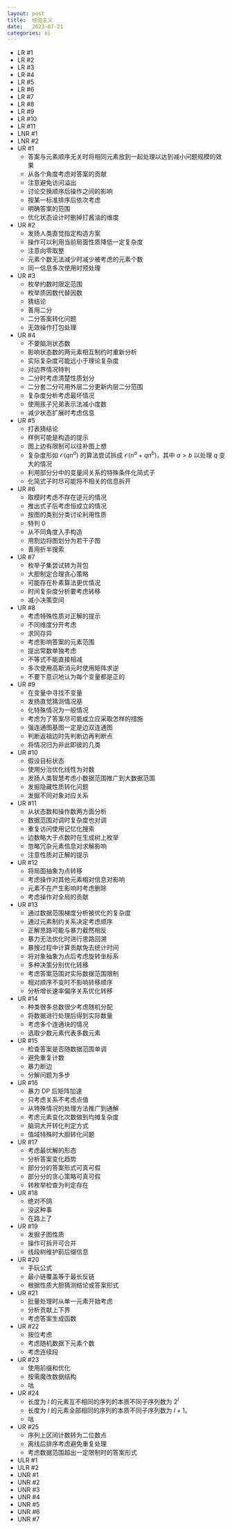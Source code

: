 ```yaml
---
layout: post
title:  经验主义
date:   2023-07-21
categories: oi
---
```


*   LR #1
*   LR #2
*   LR #3
*   LR #4
*   LR #5
*   LR #6
*   LR #7
*   LR #8
*   LR #9
*   LR #10
*   LR #11
*   LNR #1
*   LNR #2
*   UR #1
    *   答案与元素顺序无关时将相同元素放到一起处理以达到减小问题规模的效果
    *   从各个角度考虑对答案的贡献
    *   注意避免访问溢出
    *   讨论交换顺序后操作之间的影响
    *   按某一标准排序后依次考虑
    *   明确答案的范围
    *   优化状态设计时删掉打酱油的维度
*   UR #2
    *   发扬人类直觉指定构造方案
    *   操作可以利用当前局面性质降低一定复杂度
    *   注意向零取整
    *   元素个数无法减少时减少被考虑的元素个数
    *   同一信息多次使用时预处理
*   UR #3
    *   枚举约数时限定范围
    *   枚举质因数代替因数
    *   猜结论
    *   善用二分
    *   二分答案转化问题
    *   无效操作打包处理
*   UR #4
    *   不要脑测状态数
    *   影响状态数的两元素相互制约时重新分析
    *   实际复杂度可能远小于理论复杂度
    *   对边界情况特判
    *   二分时考虑清楚性质划分
    *   二分套二分可用外层二分更新内层二分范围
    *   复杂度分析考虑最坏情况
    *   使用孩子兄弟表示法减小度数
    *   减少状态扩展时考虑信息
*   UR #5
    *   打表猜结论
    *   样例可能是构造的提示
    *   图上边有限制可以往补图上想
    *   复杂度形如 $\mathcal O(q n^a)$ 的算法尝试拆成 $\mathcal O(n^a + qn^b)$，其中 $a \gt b$ 以处理 $q$ 变大的情况
    *   利用部分分中的变量间关系的特殊条件化简式子
    *   化简式子时尽可能将不相关的信息拆开
*   UR #6
    *   取模时考虑不存在逆元的情况
    *   推出式子后考虑恒成立的情况
    *   按图的类别分类讨论利用性质
    *   特判 0
    *   从不同角度入手构造
    *   用割边将图划分为若干子图
    *   善用折半搜索
*   UR #7
    *   枚举子集尝试转为背包
    *   大胆制定合理贪心策略
    *   可能存在朴素算法更优情况
    *   时间复杂度分析要考虑转移
    *   减小决策空间
*   UR #8
    *   考虑特殊性质对正解的提示
    *   不同维度分开考虑
    *   求同存异
    *   考虑影响答案的元素范围
    *   提出常数单独考虑
    *   不等式不能直接相减
    *   多次使用高斯消元时使用矩阵求逆
    *   不要下意识地认为每个变量都是正的
*   UR #9
    *   在变量中寻找不变量
    *   发扬直觉猜测情况基
    *   化特殊情况为一般情况
    *   考虑为了答案尽可能成立应采取怎样的措施
    *   强连通图基图一定是边双连通图
    *   判断返祖边时先判断边再判断点
    *   将情况归为非此即彼的几类
*   UR #10
    *   假设目标状态
    *   使用分治优化线性为对数
    *   发扬人类智慧考虑小数据范围推广到大数据范围
    *   发掘隐藏性质转化问题
    *   发掘不同对象对应关系
*   UR #11
    *   从状态数和操作数两方面分析
    *   数据范围对调时复杂度也对调
    *   重复访问使用记忆化搜索
    *   边数略大于点数时在生成树上枚举
    *   忽略冗杂元素信息对求解影响
    *   注意性质对正解的提示
*   UR #12
    *   将局面抽象为点转移
    *   考虑操作对其他元素相对信息对影响
    *   元素不在产生影响时考虑删除
    *   考虑操作对全局的贡献
*   UR #13
    *   通过数据范围梯度分析被优化的复杂度
    *   通过元素制约关系决定考虑顺序
    *   正解思路可能与暴力截然相反
    *   暴力无法优化时进行思路回溯
    *   暴搜过程中计算贡献免去统计时间
    *   将对象抽象为点后考虑旋转坐标系
    *   多种决策分别优化转移
    *   考虑答案范围对实际数据范围限制
    *   相对顺序不变时不影响转移顺序
    *   分析增长速率偏序关系优化转移
*   UR #14
    *   种类很多总数很少考虑随机分配
    *   将数据进行处理后得到实际数量
    *   考虑多个连通块的情况
    *   选取少数元素代表多数元素
*   UR #15
    *   检查答案是否随数据范围单调
    *   避免重复计数
    *   暴力断边
    *   分解问题为多步
*   UR #16
    *   暴力 DP 后矩阵加速
    *   只考虑关系不考虑点值
    *   从特殊情况的处理方法推广到通解
    *   考虑元素变化次数做到均摊复杂度
    *   脑洞大开转化判定方式
    *   值域特殊时大胆转化问题
*   UR #17
    *   考虑最优解的形态
    *   分析答案变化趋势
    *   部分分的答案形式可真可假
    *   部分分的贪心策略可真可假
    *   转枚举检查为判定存在
*   UR #18
    *   绝对不鸽
    *   没这种事
    *   在路上了
*   UR #19
    *   发掘子图性质
    *   操作可拆开可合并
    *   线段树维护前后缀信息
*   UR #20
    *   手玩公式
    *   最小链覆盖等于最长反链
    *   根据性质大胆猜测结论或答案形式
*   UR #21
    *   批量处理时从单一元素开始考虑
    *   分析贡献上下界
    *   考虑答案生成函数
*   UR #22
    *   按位考虑
    *   考虑随机数据下元素个数
    *   考虑连续段
*   UR #23
    *   使用前缀和优化
    *   按需魔改数据结构
    *   咕
*   UR #24
    *   长度为 $l$ 的元素互不相同的序列的本质不同子序列数为 $2^l$
    *   长度为 $l$ 的元素全部相同的序列的本质不同子序列数为 $l + 1$。
    *   咕
*   UR #25
    *   序列上区间计数转为二位数点
    *   离线后排序考虑避免重复处理
    *   考虑数据范围超出一定限制时的答案形式
*   ULR #1
*   ULR #2
*   UNR #1
*   UNR #2
*   UNR #3
*   UNR #4
*   UNR #5
*   UNR #6
*   UNR #7